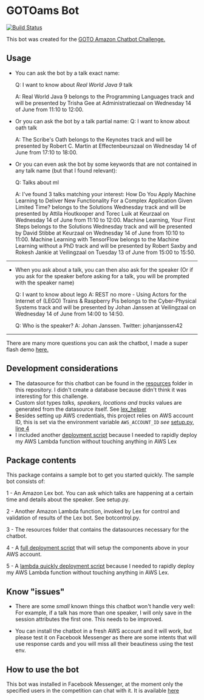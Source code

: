 # GOTOams Bot


[![Build Status][travisci-badge]][travisci-builds] 

This bot was created for the [GOTO Amazon Chatbot Challenge.][hackathon-main]

## Usage

* You can ask the bot by a talk exact name:

    Q: I want to know about _Real World Java 9_ talk

    A: Real World Java 9 belongs to the Programming Languages track and will be presented by Trisha Gee at Administratiezaal on Wednesday 14 of June from 11:10 to 12:00.

* Or you can ask the bot by a talk partial name:
    Q: I want to know about oath talk
    
    A: The Scribe's Oath belongs to the Keynotes track and will be presented by Robert C. Martin at Effectenbeurszaal on Wednesday 14 of June from 17:10 to 18:00.

* Or you can even ask the bot by some keywords that are not contained in any talk name (but that I found relevant):
    
    Q: Talks about ml
    
    A: I've found 3 talks matching your interest: 
    How Do You Apply Machine Learning to Deliver New Functionality For a Complex Application Given Limited Time? belongs to the Solutions Wednesday track and will be presented by Attila Houtkooper and Torec Luik at Keurzaal on Wednesday 14 of June from 11:10 to 12:00. 
    Machine Learning, Your First Steps belongs to the Solutions Wednesday track and will be presented by David Stibbe at Keurzaal on Wednesday 14 of June from 10:10 to 11:00.
    Machine Learning with TensorFlow belongs to the Machine Learning without a PhD track and will be presented by Robert Saxby and Rokesh Jankie at Veilingzaal on Tuesday 13 of June from 15:00 to 15:50.

----------------

* When you ask about a talk, you can then also ask for the speaker (Or if you ask for the speaker before asking for a talk, you will be prompted with the speaker name)

    Q: I want to know about lego
    A: REST no more - Using Actors for the Internet of (LEGO) Trains & Raspberry Pis belongs to the Cyber-Physical Systems      track and will be presented by Johan Janssen at Veilingzaal on Wednesday 14 of June from 14:00 to 14:50.

    Q: Who is the speaker?
    A: <Speaker picture> Johan Janssen. Twitter: johanjanssen42

----------------

There are many more questions you can ask the chatbot, I made a super flash demo [here.][demo-video]

## Development considerations

* The datasource for this chatbot can be found in the [resources](resources) folder in this repository. I didn't create a database because didn't think it was interesting for this challenge.  
* Custom slot types _talks, speakers, locations and tracks_ values are generated from the datasource itself. See [lex_helper](lex_helper.py)  
* Besides setting up AWS credentials, this project relies on AWS account ID, this is set via the environment variable `AWS_ACCOUNT_ID` _see_ [setup.py, line 4](setup.py)
* I included another [deployment script](deploy.sh) because I needed to rapidly deploy my AWS Lambda function without touching anything in AWS Lex

## Package contents

This package contains a sample bot to get you started quickly. The sample bot consists of:

1 - An Amazon Lex bot. You can ask which talks are happening at a certain time and details about the speaker. See setup.py.

2 - Another Amazon Lambda function, invoked by Lex for control and validation of results of the Lex bot. See botcontrol.py.

3 - The resources folder that contains the datasources necessary for the chatbot.

4 - A [full deployment script](setup.sh) that will setup the components above in your AWS account.

5 - A [lambda quickly deployment script](deploy.sh) because I needed to rapidly deploy my AWS Lambda function without touching anything in AWS Lex.

## Know "issues"

* There are some _small_ known things this chatbot won't handle very well: For example, if a talk has more than one speaker, I will only save in the session attributes the first one. This needs to be improved.

* You can install the chatbot in a fresh AWS account and it will work, but please test it on Facebook Messenger as there are some intents that will use response cards and you will miss all their beautiness using the test env.

## How to use the bot

This bot was installed in Facebook Messenger, at the moment only the specified users in the competition can chat with it. It is available [here][messenger-chatbot]


[hackathon-main]: http://www.amazondcn.com/challenge/index.html
[travisci-badge]: https://travis-ci.com/imTachu/GOTOamsBot.svg?token=FXoqSPyhGxTJyV3aAbkJ&branch=master
[travisci-builds]: https://travis-ci.com/imTachu/GOTOamsBot
[messenger-chatbot]: https://www.messenger.com/t/244400059380375
[demo-video]: https://www.youtube.com/watch?v=moMGkIe6eH0
